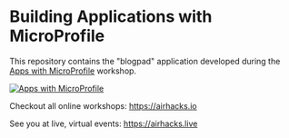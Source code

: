# Building Applications with MicroProfile

This repository contains the "blogpad" application developed during the [Apps with MicroProfile](https://microprofile.training) workshop.

[![Apps with MicroProfile](https://i.vimeocdn.com/vod_page_thumbnail/125477.jpg)](http://microprofile.training)

Checkout all online workshops: https://airhacks.io

See you at live, virtual events: https://airhacks.live